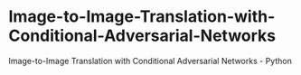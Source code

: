 # Image-to-Image-Translation-with-Conditional-Adversarial-Networks
Image-to-Image Translation with Conditional Adversarial Networks - Python
